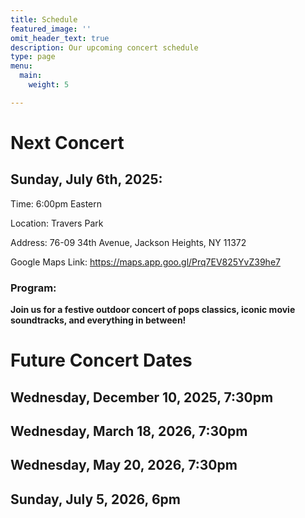 ```yaml
---
title: Schedule
featured_image: ''
omit_header_text: true
description: Our upcoming concert schedule
type: page
menu:
  main:
    weight: 5

---
```


# Next Concert

## Sunday, July 6th, 2025:

Time: 6:00pm Eastern

Location: Travers Park

Address: 76-09 34th Avenue, Jackson Heights, NY 11372

Google Maps Link: https://maps.app.goo.gl/Prq7EV825YvZ39he7

### Program:

**Join us for a festive outdoor concert of pops classics, iconic movie
soundtracks, and everything in between!**

# Future Concert Dates

## Wednesday, December 10, 2025, 7:30pm

## Wednesday, March 18, 2026, 7:30pm

## Wednesday, May 20, 2026, 7:30pm

## Sunday, July 5, 2026, 6pm
